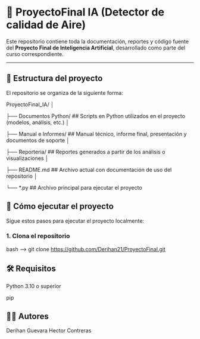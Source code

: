 # 🧠 ProyectoFinal IA (Detector de calidad de Aire)

Este repositorio contiene toda la documentación, reportes y código fuente del **Proyecto Final de Inteligencia Artificial**, desarrollado como parte del curso correspondiente.

---

## 📁 Estructura del proyecto

El repositorio se organiza de la siguiente forma:


ProyectoFinal_IA/
│

├── Documentos Python/ ## Scripts en Python utilizados en el proyecto (modelos, análisis, etc.)
│

├── Manual e Informes/ ## Manual técnico, informe final, presentación y documentos de soporte
│

├── Reporteria/ ## Reportes generados a partir de los análisis o visualizaciones
│

├── README.md ## Archivo actual con documentación de uso del repositorio
│

└── *.py ## Archivo principal para ejecutar el proyecto


## 🚀 Cómo ejecutar el proyecto

Sigue estos pasos para ejecutar el proyecto localmente:

### 1. Clona el repositorio
bash --> git clone https://github.com/Derihan21/ProyectoFinal.git

## 🛠 Requisitos
Python 3.10 o superior

pip


## 👨‍💻 Autores
Derihan Guevara
Hector Contreras



